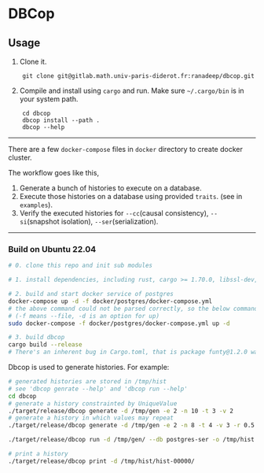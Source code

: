 # DBCop

## Usage

1.  Clone it.
```
    git clone git@gitlab.math.univ-paris-diderot.fr:ranadeep/dbcop.git
```

2.  Compile and install using `cargo` and run.
    Make sure `~/.cargo/bin` is in your system path.
```
    cd dbcop
    dbcop install --path .
    dbcop --help
```
---

There are a few `docker-compose` files in `docker` directory to create docker cluster.

The workflow goes like this,

1. Generate a bunch of histories to execute on a database.
2. Execute those histories on a database using provided `traits`. (see in `examples`).
3. Verify the executed histories for `--cc`(causal consistency), `--si`(snapshot isolation), `--ser`(serialization).  

-------

### Build on Ubuntu 22.04

```sh
# 0. clone this repo and init sub modules

# 1. install dependencies, including rust, cargo >= 1.70.0, libssl-dev, docker-compose

# 2. build and start docker service of postgres
docker-compose up -d -f docker/postgres/docker-compose.yml
# the above command could not be parsed correctly, so the below command was used instead 
# (-f means --file, -d is an option for up)
sudo docker-compose -f docker/postgres/docker-compose.yml up -d

# 3. build dbcop
cargo build --release
# There's an inherent bug in Cargo.toml, that is package funty@1.2.0 was not supported any more, a solution was found in https://stackoverflow.com/questions/74556708/internal-dependency-issue-in-rust, and Cargo.toml was updated.

```

Dbcop is used to generate histories. For example:

```sh
# generated histories are stored in /tmp/hist
# see 'dbcop genrate --help' and 'dbcop run --help'
cd dbcop
# generate a history constrainted by UniqueValue
./target/release/dbcop generate -d /tmp/gen -e 2 -n 10 -t 3 -v 2
# generate a history in which values may repeat
./target/release/dbcop generate -d /tmp/gen -e 2 -n 8 -t 4 -v 3 -r 0.5

./target/release/dbcop run -d /tmp/gen/ --db postgres-ser -o /tmp/hist 127.0.0.1:5432

# print a history
./target/release/dbcop print -d /tmp/hist/hist-00000/
```